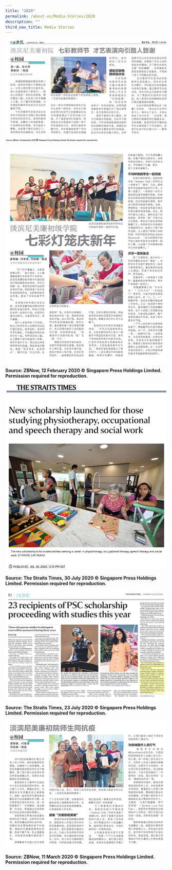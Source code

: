 ```yaml
---
title: "2020"
permalink: /about-us/Media-Stories/2020
description: ""
third_nav_title: Media Stories
---
```

<a href="/files/ZBNow%2016%20Sep%202020,%20p2.pdf"><img src="/images/MS2020.png" /></a>



<a href="/files/ZBNow%2012%20Feb%202020%20pg%202.pdf"><img src="/images/ZBNow%2012%20Feb%202020%20pg%202.jpeg" /></a>

**Source: ZBNow, 12 February 2020 ©** **Singapore Press Holdings Limited. Permission required for reproduction.**


<a href="/files/MS2020_1.pdf"><img src="/images/MS2020_1.jpeg" /></a>

**Source: The Straits Times, 30 July 2020 ©** **Singapore Press Holdings Limited. Permission required for reproduction.**

<a href="/files/ST%2023%20Jul%202020%20pg%20B2.pdf"><img src="/images/ST%2023%20Jul%202020%20pg%20B2.jpeg" /></a>

**Source: The Straits Times, 23 July 2020 ©** **Singapore Press Holdings Limited. Permission required for reproduction.**

<a href="/files/ZBNow%2011%20Mar%202020%20pg%202.pdf"><img src="/images/ZBNow%2011%20Mar%202020%20pg%202.jpeg" /></a>

**Source: ZBNow, 11 March 2020 ©** **Singapore Press Holdings Limited. Permission required for reproduction.**


